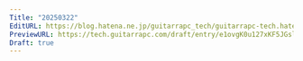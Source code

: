 ```yaml
---
Title: "20250322"
EditURL: https://blog.hatena.ne.jp/guitarrapc_tech/guitarrapc-tech.hatenablog.com/atom/entry/6802418398343115298
PreviewURL: https://tech.guitarrapc.com/draft/entry/e1ovgK0u127xKF5JGslZ12wG4DA
Draft: true
---
```


